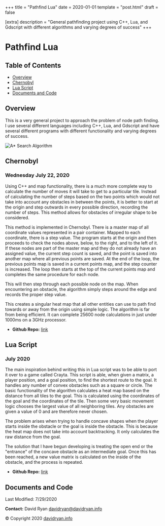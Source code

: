 +++
title = "Pathfind Lua"
date = 2020-01-01
template = "post.html"
draft = false

[extra]
description = "General pathfinding project using C++, Lua, and Gdscript with different algorithms and varying degrees of success"
+++

# Pathfind Lua
## Table of Contents
- [Overview](#overview)
- [Chernobyl](#chernobyl)
- [Lua Script](#lua-script)
- [Documents and Code](#documents-and-code)
## Overview
This is a very general project to approach the problem of node path finding. I use several different languages including C++, Lua, and Gdscript and have several different programs with different functionality and varying degrees of success.

![A* Search Algorithm](/a_-search-algorithm-1-removebg-preview.png)
## Chernobyl
### Wednesday July 22, 2020
Using C++ and map functionality, there is a much more complete way to calculate the number of moves it will take to get to a particular tile. Instead of calculating the number of steps based on the two points which would not take into account any obstacles in between the points, it is better to start at the origin and step outwards in every possible direction, recording the number of steps. This method allows for obstacles of irregular shape to be considered.

This method is implemented in Chernobyl. There is a master map of all coordinate values represented in a pair container. Mapped to each coordinate, there is a step value. The program starts at the origin and then proceeds to check the nodes above, below, to the right, and to the left of it. If these nodes are part of the master map and they do not already have an assigned value, the current step count is saved, and the point is saved into another map where all previous points are saved. At the end of the loop, the previous points map is saved in a current points map, and the step counter is increased. The loop then starts at the top of the current points map and completes the same procedure for each node.

This will then step through each possible node on the map. When encountering an obstacle, the algorithm simply steps around the edge and records the proper step value.

This creates a singular heat map that all other entities can use to path find towards or away from the origin using simple logic. The algorithm is far from being efficient. It can complete 25600 node calculations in just under 1000ms on a 3GHz processor.

- **Github Repo:** [link](https://github.com/dj-ryan/PathFind-Chernobyl.git)

## Lua Script
### July 2020
The main inspiration behind writing this in Lua script was to be able to port it over to a game called Crayta. This script is able, when given a matrix, a player position, and a goal position, to find the shortest route to the goal. It handles any number of convex obstacles such as a square or circle. The basic functionality of the algorithm calculates a heat map based on the distance from all tiles to the goal. This is calculated using the coordinates of the goal and the coordinates of the tile. Then some very basic movement logic chooses the largest value of all neighboring tiles. Any obstacles are given a value of 0 and are therefore never chosen.

The problem arises when trying to handle concave shapes when the player starts inside the obstacle or the goal is inside the obstacle. This is because the heat map does not take into account backtracking. It only calculates the raw distance from the goal.

The solution that I have begun developing is treating the open end or the "entrance" of the concave obstacle as an intermediate goal. Once this has been reached, a new value matrix is calculated on the inside of the obstacle, and the process is repeated.

- **Github Repo:** [link](https://github.com/dj-ryan/PathFind-Lua.git)

## Documents and Code

Last Modified: 7/29/2020

**Contact:**
David Ryan
[davidryan@davidryan.info](mailto:davidryan@davidryan.info)

&copy; Copyright 2020 [davidryan.info](davidryan.info)